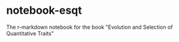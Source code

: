 # notebook-esqt
The r-markdown notebook for the book "Evolution and Selection of Quantitative Traits" 
